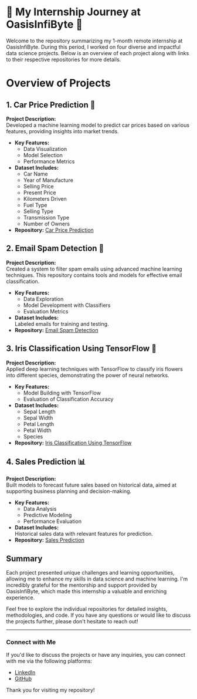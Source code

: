 # 🌟 My Internship Journey at OasisInfiByte 🌟

Welcome to the repository summarizing my 1-month remote internship at OasisInfiByte. During this period, I worked on four diverse and impactful data science projects. Below is an overview of each project along with links to their respective repositories for more details.

# Overview of Projects

## 1. Car Price Prediction 🚗

**Project Description:**  
Developed a machine learning model to predict car prices based on various features, providing insights into market trends.

- **Key Features:**
  - Data Visualization
  - Model Selection
  - Performance Metrics
- **Dataset Includes:**
  - Car Name
  - Year of Manufacture
  - Selling Price
  - Present Price
  - Kilometers Driven
  - Fuel Type
  - Selling Type
  - Transmission Type
  - Number of Owners
- **Repository:** [Car Price Prediction](https://github.com/MirAb-77/Oasis-Info-Byte-Projects/tree/main/Project_3)

## 2. Email Spam Detection 📧

**Project Description:**  
Created a system to filter spam emails using advanced machine learning techniques. This repository contains tools and models for effective email classification.

- **Key Features:**
  - Data Exploration
  - Model Development with Classifiers
  - Evaluation Metrics
- **Dataset Includes:**  
  Labeled emails for training and testing.
- **Repository:** [Email Spam Detection](https://github.com/MirAb-77/Oasis-Info-Byte-Projects/tree/main/Project_4)

## 3. Iris Classification Using TensorFlow 🌸

**Project Description:**  
Applied deep learning techniques with TensorFlow to classify iris flowers into different species, demonstrating the power of neural networks.

- **Key Features:**
  - Model Building with TensorFlow
  - Evaluation of Classification Accuracy
- **Dataset Includes:**
  - Sepal Length
  - Sepal Width
  - Petal Length
  - Petal Width
  - Species
- **Repository:** [Iris Classification Using TensorFlow](https://github.com/MirAb-77/Oasis-Info-Byte-Projects/tree/main/Project_2)

## 4. Sales Prediction 📊

**Project Description:**  
Built models to forecast future sales based on historical data, aimed at supporting business planning and decision-making.

- **Key Features:**
  - Data Analysis
  - Predictive Modeling
  - Performance Evaluation
- **Dataset Includes:**  
  Historical sales data with relevant features for prediction.
- **Repository:** [Sales Prediction](https://github.com/MirAb-77/Oasis-Info-Byte-Projects/tree/main/Project_1)


## Summary

Each project presented unique challenges and learning opportunities, allowing me to enhance my skills in data science and machine learning. I'm incredibly grateful for the mentorship and support provided by OasisInfiByte, which made this internship a valuable and enriching experience.

Feel free to explore the individual repositories for detailed insights, methodologies, and code. If you have any questions or would like to discuss the projects further, please don't hesitate to reach out!

---

### Connect with Me

If you'd like to discuss the projects or have any inquiries, you can connect with me via the following platforms:

- [LinkedIn](https://www.linkedin.com/)
- [GitHub](https://github.com/MirAb-77)

Thank you for visiting my repository!



